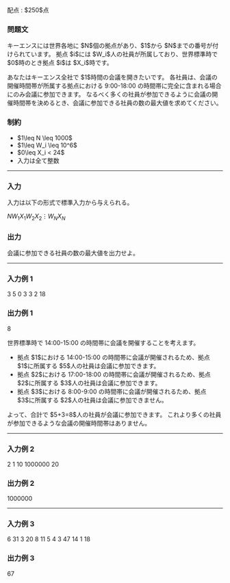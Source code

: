 
<div>

<span>

<span>

<p>
配点 : $250$点
</p>

<div>

<section>

### **問題文**

<p>
キーエンスには世界各地に $N$個の拠点があり、$1$から $N$までの番号が付けられています。
拠点 $i$には $W_i$人の社員が所属しており、世界標準時で $0$時のとき拠点 $i$は $X_i$時です。
</p>

<p>
あなたはキーエンス全社で $1$時間の会議を開きたいです。
各社員は、会議の開催時間帯が所属する拠点における 9:00-18:00 の時間帯に完全に含まれる場合にのみ会議に参加できます。
なるべく多くの社員が参加できるように会議の開催時間帯を決めるとき、会議に参加できる社員の数の最大値を求めてください。
</p>

</section>

</div>

<div>

<section>

### **制約**

<ul>

<li>
$1\leq N \leq 1000$
</li>

<li>
$1\leq W_i \leq 10^6$
</li>

<li>
$0\leq X_i < 24$
</li>

<li>
入力は全て整数
</li>

</ul>

</section>

</div>

---

<div>

<div>

<section>

### **入力**

<p>
入力は以下の形式で標準入力から与えられる。
</p>

<div>

$N$$W_1$$X_1$$W_2$$X_2$$\vdots$$W_N$$X_N$
</div>

</section>

</div>

<div>

<section>

### **出力**

<p>
会議に参加できる社員の数の最大値を出力せよ。
</p>

</section>

</div>

</div>

---

<div>

<section>

### **入力例 1**

<div>

3
5 0
3 3
2 18

</div>

</section>

</div>

<div>

<section>

### **出力例 1**

<div>

8

</div>

<p>
世界標準時で 14:00-15:00 の時間帯に会議を開催することを考えます。
</p>

<ul>

<li>
拠点 $1$における 14:00-15:00 の時間帯に会議が開催されるため、拠点 $1$に所属する $5$人の社員は会議に参加できます。
</li>

<li>
拠点 $2$における 17:00-18:00 の時間帯に会議が開催されるため、拠点 $2$に所属する $3$人の社員は会議に参加できます。
</li>

<li>
拠点 $3$における 8:00-9:00 の時間帯に会議が開催されるため、拠点 $3$に所属する $2$人の社員は会議に参加できません。
</li>

</ul>

<p>
よって、合計で $5+3=8$人の社員が会議に参加できます。
これより多くの社員が参加できるような会議の開催時間帯はありません。
</p>

</section>

</div>

---

<div>

<section>

### **入力例 2**

<div>

2
1 10
1000000 20

</div>

</section>

</div>

<div>

<section>

### **出力例 2**

<div>

1000000

</div>

</section>

</div>

---

<div>

<section>

### **入力例 3**

<div>

6
31 3
20 8
11 5
4 3
47 14
1 18

</div>

</section>

</div>

<div>

<section>

### **出力例 3**

<div>

67

</div>

</section>

</div>

</span>

</span>

</div>
